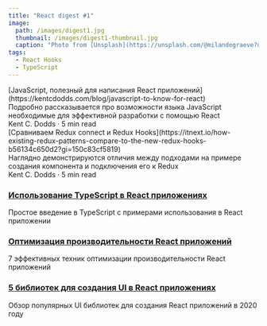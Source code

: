```yaml
---
title: "React digest #1"
image: 
  path: /images/digest1.jpg
  thumbnail: /images/digest1-thumbnail.jpg
  caption: "Photo from [Unsplash](https://unsplash.com/@milandegraeve?utm_source=unsplash&amp;utm_medium=referral&amp;utm_content=creditCopyText)"
tags:
  - React Hooks
  - TypeScript
---
```


<div class="digest-link">[JavaScript, полезный для написания React приложений](https://kentcdodds.com/blog/javascript-to-know-for-react)</div>
<div class="digest-link-desc">Подробно рассказывается про возможности языка JavaScript необходимые для эффективной разработки с помощью React</div> 
<div class="digest-link-time">Kent C. Dodds &middot; 5 min read</div>

<div class="digest-link">[Сравниваем Redux connect и Redux Hooks](https://itnext.io/how-existing-redux-patterns-compare-to-the-new-redux-hooks-b56134c650d2?gi=150c83cf5819)</div>
<div class="digest-link-desc">Наглядно демонстрируются отличия между подходами на примере создания компонента и подключения его к Redux</div> 
<div class="digest-link-time">Kent C. Dodds &middot; 5 min read</div>

### [Использование TypeScript в React приложениях](https://simonknott.de/articles/Using-TypeScript-with-React.html)
Простое введение в TypeScript с примерами использования в React приложении

### [Оптимизация производительности React приложений](https://blog.logrocket.com/7-optimization-techniques-in-react/)
7 эффективных техник оптимизации производительности React приложений

### [5 библиотек для создания UI в React приложениях](https://dev.to/graphqleditor/5-react-ui-libraries-you-need-to-check-out-in-2020-2g6o)
Обзор популярных UI библиотек для создания React приложений в 2020 году